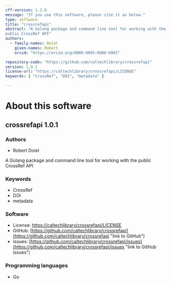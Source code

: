 ```yaml
---
cff-version: 1.2.0
message: "If you use this software, please cite it as below."
type: software
title: "crossrefapi"
abstract: "A Golang package and command line tool for working with the
public CrossRef API"
authors:
  - family-names: Doiel
    given-names: Robert
    orcid: "https://orcid.org/0000-0003-0900-6903"

repository-code: "https://github.com/caltechlibrary/crossrefapi"
version: 1.0.1
license-url: "https://caltechlibrary/crossrefapi/LICENSE"
keywords: [ "CrossRef", "DOI", "metadata" ]

---
```


About this software
===================

## crossrefapi 1.0.1

### Authors

- Robert Doiel


A Golang package and command line tool for working with the public
CrossRef API

### Keywords

- CrossRef
- DOI
- metadata

### Software

- License: [https://caltechlibrary/crossrefapi/LICENSE](https://caltechlibrary/crossrefapi/LICENSE "link to license")
- GitHub: [https://github.com/caltechlibrary/crossrefapi](https://github.com/caltechlibrary/crossrefapi "link to GitHub")
- Issues: [https://github.com/caltechlibrary/crossrefapi/issues](https://github.com/caltechlibrary/crossrefapi/issues "link to GitHub issues")


### Programming languages

- Go



